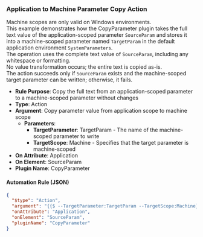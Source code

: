 ### Application to Machine Parameter Copy Action

Machine scopes are only valid on Windows environments.  
This example demonstrates how the CopyParameter plugin takes the full text value of the application-scoped parameter `SourceParam` and stores it into a machine-scoped parameter named `TargetParam` in the default application environment `SystemParameters`.  
The operation uses the complete text value of `SourceParam`, including any whitespace or formatting.  
No value transformation occurs; the entire text is copied as-is.  
The action succeeds only if `SourceParam` exists and the machine-scoped target parameter can be written; otherwise, it fails.

- **Rule Purpose**: Copy the full text from an application-scoped parameter to a machine-scoped parameter without changes  
- **Type**: Action  
- **Argument**: Copy parameter value from application scope to machine scope  
  - **Parameters**:  
    - **TargetParameter**: TargetParam - The name of the machine-scoped parameter to write  
    - **TargetScope**: Machine - Specifies that the target parameter is machine-scoped  
- **On Attribute**: Application  
- **On Element**: SourceParam  
- **Plugin Name**: CopyParameter  

#### Automation Rule (JSON)

```json
{
  "$type": "Action",
  "argument": "{{$ --TargetParameter:TargetParam --TargetScope:Machine}}",
  "onAttribute": "Application",
  "onElement": "SourceParam",
  "pluginName": "CopyParameter"
}
```

